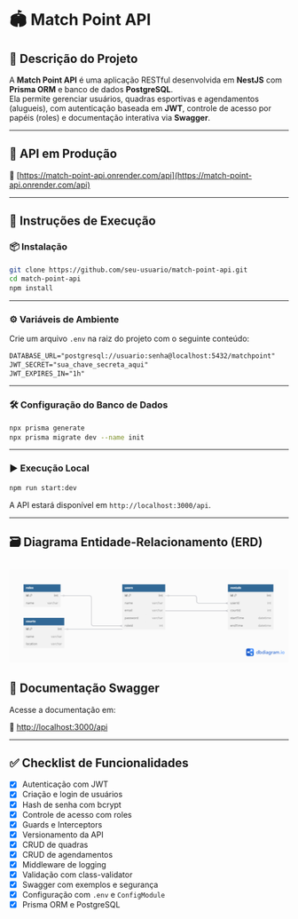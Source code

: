 # 🏟️ Match Point API

## 📘 Descrição do Projeto

A **Match Point API** é uma aplicação RESTful desenvolvida em **NestJS** com **Prisma ORM** e banco de dados **PostgreSQL**.  
Ela permite gerenciar usuários, quadras esportivas e agendamentos (alugueis), com autenticação baseada em **JWT**, controle de acesso por papéis (roles) e documentação interativa via **Swagger**.

---

## 🚀 API em Produção

🔗 [https://match-point-api.onrender.com/api](https://match-point-api.onrender.com/api)

---

## 🧰 Instruções de Execução

### 📦 Instalação

```bash
git clone https://github.com/seu-usuario/match-point-api.git
cd match-point-api
npm install
```

---

### ⚙️ Variáveis de Ambiente

Crie um arquivo `.env` na raiz do projeto com o seguinte conteúdo:

```env
DATABASE_URL="postgresql://usuario:senha@localhost:5432/matchpoint"
JWT_SECRET="sua_chave_secreta_aqui"
JWT_EXPIRES_IN="1h"
```

---

### 🛠️ Configuração do Banco de Dados

```bash
npx prisma generate
npx prisma migrate dev --name init
```

---

### ▶️ Execução Local

```bash
npm run start:dev
```

A API estará disponível em `http://localhost:3000/api`.

---

## 🗃️ Diagrama Entidade-Relacionamento (ERD)

![ERD](./docs/erd.png)
---

## 📑 Documentação Swagger

Acesse a documentação em:

🔗 [http://localhost:3000/api](http://localhost:3000/api)

---

## ✅ Checklist de Funcionalidades

- [x] Autenticação com JWT
- [x] Criação e login de usuários
- [x] Hash de senha com bcrypt
- [x] Controle de acesso com roles
- [x] Guards e Interceptors
- [x] Versionamento da API
- [x] CRUD de quadras
- [x] CRUD de agendamentos
- [x] Middleware de logging
- [x] Validação com class-validator
- [x] Swagger com exemplos e segurança
- [x] Configuração com `.env` e `ConfigModule`
- [x] Prisma ORM e PostgreSQL